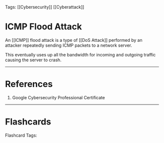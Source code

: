 Tags: [[Cybersecurity]] [[Cyberattack]]

# ICMP Flood Attack

An [[ICMP]] flood attack is a type of [[DoS Attack]] performed by an attacker repeatedly sending ICMP packets to a network server.

This eventually uses up all the bandwidth for incoming and outgoing traffic causing the server to crash.

---

# References

1. Google Cybersecurity Professional Certificate

---

# Flashcards

Flashcard Tags: 